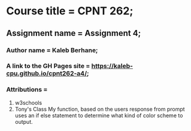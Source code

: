   # Course title = CPNT 262;
  ## Assignment name = Assignment 4;
  ### Author name = Kaleb Berhane;
  ### A link to the GH Pages site = https://kaleb-cpu.github.io/cpnt262-a4/;
  ### Attributions = 
  1. w3schools
  2. Tony's Class
  My function, based on the users response from prompt uses an if else statement to determine what kind of color scheme to output.